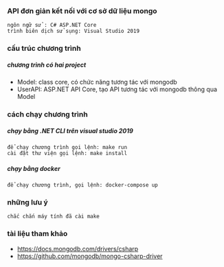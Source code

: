 ### API đơn giản kết nối với cơ sở dữ liệu mongo
    ngôn ngữ sử : C# ASP.NET Core
    trình biên dịch sử sụng: Visual Studio 2019

### cấu trúc chương trình
##### chương trình có hai project
- Model: class core, có chức năng tương tác với mongodb
- UserAPI: ASP.NET API Core, tạo API tương tác với mongodb thông qua Model

### cách chạy chương trình
##### chạy bằng .NET CLI trên visual studio 2019
    để chạy chương trình gọi lệnh: make run
    cài đặt thư viện gọi lệnh: make install
##### chạy bằng docker
    để chạy chương trình, gọi lệnh: docker-compose up

### những lưu ý
    chắc chắn máy tính đã cài make

### tài liệu tham khảo
- https://docs.mongodb.com/drivers/csharp
- https://github.com/mongodb/mongo-csharp-driver
